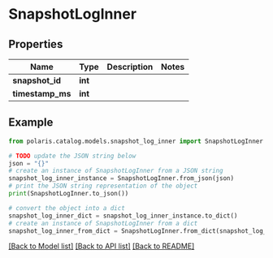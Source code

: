 # SnapshotLogInner


## Properties

Name | Type | Description | Notes
------------ | ------------- | ------------- | -------------
**snapshot_id** | **int** |  | 
**timestamp_ms** | **int** |  | 

## Example

```python
from polaris.catalog.models.snapshot_log_inner import SnapshotLogInner

# TODO update the JSON string below
json = "{}"
# create an instance of SnapshotLogInner from a JSON string
snapshot_log_inner_instance = SnapshotLogInner.from_json(json)
# print the JSON string representation of the object
print(SnapshotLogInner.to_json())

# convert the object into a dict
snapshot_log_inner_dict = snapshot_log_inner_instance.to_dict()
# create an instance of SnapshotLogInner from a dict
snapshot_log_inner_from_dict = SnapshotLogInner.from_dict(snapshot_log_inner_dict)
```
[[Back to Model list]](../README.md#documentation-for-models) [[Back to API list]](../README.md#documentation-for-api-endpoints) [[Back to README]](../README.md)


